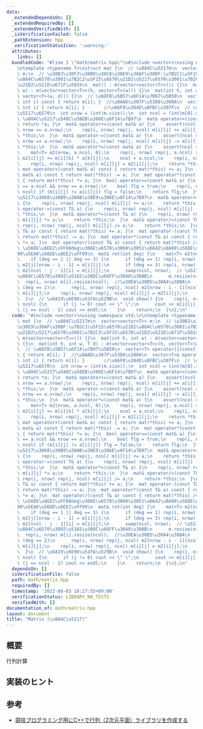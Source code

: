 ```yaml
---
data:
  _extendedDependsOn: []
  _extendedRequiredBy: []
  _extendedVerifiedWith: []
  _isVerificationFailed: false
  _pathExtension: hpp
  _verificationStatusIcon: ':warning:'
  attributes:
    links: []
  bundledCode: "#line 1 \"math/matrix.hpp\"\n#include <vector>\nusing namespace std;\n\
    \ntemplate <typename T>\nstruct mat {\n  // \u884C\u5217m\n  vector<vector<T>>\
    \ m;\n  // \u30B3\u30F3\u30B9\u30C8\u30E9\u30AF\u30BF:\u7B2C1\u5F15\u6570\u21D2\
    \u884C\u6570\u3001\u7B2C2\u5F15\u6570\u21D2\u5217\u6570\u3001\u7B2C3\u5F15\u6570\
    \u21D2\u521D\u671F\u5024\n  mat() : m(vector<vector<T>>()) {}\n  mat(int h, int\
    \ w) : m(vector<vector<T>>(h, vector<T>(w))) {}\n  mat(int h, int w, T d) : m(vector<vector<T>>(h,\
    \ vector<T>(w, d))) {}\n  // \u6DFB\u5B57\u6F14\u7B97\u5B50\n  vector<T> operator[](const\
    \ int i) const { return m[i]; }  //\u8AAD\u307F\u53D6\u308A\n  vector<T>& operator[](const\
    \ int i) { return m[i]; }       //\u66F8\u304D\u8FBC\u307F\n  // \u884C\u6570\u30FB\
    \u5217\u6570\n  int nrow = (int)m.size();\n  int ncol = (int)m[0].size();\n  //\
    \ \u884C\u5217\u540C\u58EB\u306E\u6F14\u7B97\n  mat& operator=(const mat& a) {\
    \ return *a; }\n  mat& operator+=(const mat& a) {\n    assert(ncol == a.ncol &&\
    \ nrow == a.nrow);\n    rep(i, nrow) rep(j, ncol) m[i][j] += a[i][j];\n    return\
    \ *this;\n  }\n  mat& operator-=(const mat& a) {\n    assert(ncol == a.ncol &&\
    \ nrow == a.nrow);\n    rep(i, nrow) rep(j, ncol) m[i][j] -= a[i][j];\n    return\
    \ *this;\n  }\n  mat& operator*=(const mat& a) {\n    assert(ncol == a.nrow);\n\
    \    mat<T> m2(nrow, a.ncol, 0);\n    rep(i, nrow) rep(j, a.ncol) rep(k, ncol)\
    \ m2[i][j] += m[i][k] * a[k][j];\n    ncol = a.ncol;\n    rep(i, nrow) m[i].resize(ncol);\n\
    \    rep(i, nrow) rep(j, ncol) m[i][j] = m2[i][j];\n    return *this;\n  }\n \
    \ mat operator+(const mat& a) const { return mat(*this) += a; }\n  mat operator-(const\
    \ mat& a) const { return mat(*this) -= a; }\n  mat operator*(const mat& a) const\
    \ { return mat(*this) *= a; }\n  bool operator==(const mat& a) {\n    assert(ncol\
    \ == a.ncol && nrow == a.nrow);\n    bool flg = true;\n    rep(i, nrow) rep(j,\
    \ ncol) if (m[i][j] != a[i][j]) flg = false;\n    return flg;\n  }\n  // \u884C\
    \u5217\u3068\u30B9\u30AB\u30E9\u306E\u6F14\u7B97\n  mat& operator+=(const T& a)\
    \ {\n    rep(i, nrow) rep(j, ncol) m[i][j] += a;\n    return *this;\n  }\n  mat&\
    \ operator-=(const T& a) {\n    rep(i, nrow) rep(j, ncol) m[i][j] -= a;\n    return\
    \ *this;\n  }\n  mat& operator*=(const T& a) {\n    rep(i, nrow) rep(j, ncol)\
    \ m[i][j] *= a;\n    return *this;\n  }\n  mat& operator/=(const T& a) {\n   \
    \ rep(i, nrow) rep(j, ncol) m[i][j] /= a;\n    return *this;\n  }\n  mat operator+(const\
    \ T& a) const { return mat(*this) += a; }\n  mat operator-(const T& a) const {\
    \ return mat(*this) -= a; }\n  mat operator*(const T& a) const { return mat(*this)\
    \ *= a; }\n  mat operator/(const T& a) const { return mat(*this) /= a; }\n  //\
    \ \u56DE\u8EE2\uFF08deg\u306E\u6570\u3060\u3051\u6642\u8A08\u56DE\u308A\u306B\
    90\u5EA6\u56DE\u8EE2\uFF09\n  mat& rot(int deg) {\n    mat<T> m2(ncol, nrow);\n\
    \    if (deg == 1 || deg == 3) {\n      if (deg == 1) rep(i, nrow) rep(j, ncol)\
    \ m2[j][nrow - i - 1] = m[i][j];\n      if (deg == 3) rep(i, nrow) rep(j, ncol)\
    \ m2[ncol - j - 1][i] = m[i][j];\n      swap(ncol, nrow);  // \u5217\u6570\u3068\
    \u884C\u6570\u3092\u5165\u308C\u66FF\u3048\u308B\n      m.resize(nrow);\n    \
    \  rep(i, nrow) m[i].resize(ncol);  //\u30EA\u30B5\u30A4\u30BA\n    }\n    if\
    \ (deg == 2)\n      rep(i, nrow) rep(j, ncol) m2[nrow - i - 1][ncol - j - 1] =\
    \ m[i][j];\n    rep(i, nrow) rep(j, ncol) m[i][j] = m2[i][j];\n    return *this;\n\
    \  }\n  // \u6A19\u6E96\u51FA\u529B\n  void show() {\n    rep(i, nrow) rep(j,\
    \ ncol) {\n      if (j != 0) cout << \" \";\n      cout << m[i][j];\n      if\
    \ (j == ncol - 1) cout << endl;\n    }\n    return;\n  }\n};\n"
  code: "#include <vector>\nusing namespace std;\n\ntemplate <typename T>\nstruct\
    \ mat {\n  // \u884C\u5217m\n  vector<vector<T>> m;\n  // \u30B3\u30F3\u30B9\u30C8\
    \u30E9\u30AF\u30BF:\u7B2C1\u5F15\u6570\u21D2\u884C\u6570\u3001\u7B2C2\u5F15\u6570\
    \u21D2\u5217\u6570\u3001\u7B2C3\u5F15\u6570\u21D2\u521D\u671F\u5024\n  mat() :\
    \ m(vector<vector<T>>()) {}\n  mat(int h, int w) : m(vector<vector<T>>(h, vector<T>(w)))\
    \ {}\n  mat(int h, int w, T d) : m(vector<vector<T>>(h, vector<T>(w, d))) {}\n\
    \  // \u6DFB\u5B57\u6F14\u7B97\u5B50\n  vector<T> operator[](const int i) const\
    \ { return m[i]; }  //\u8AAD\u307F\u53D6\u308A\n  vector<T>& operator[](const\
    \ int i) { return m[i]; }       //\u66F8\u304D\u8FBC\u307F\n  // \u884C\u6570\u30FB\
    \u5217\u6570\n  int nrow = (int)m.size();\n  int ncol = (int)m[0].size();\n  //\
    \ \u884C\u5217\u540C\u58EB\u306E\u6F14\u7B97\n  mat& operator=(const mat& a) {\
    \ return *a; }\n  mat& operator+=(const mat& a) {\n    assert(ncol == a.ncol &&\
    \ nrow == a.nrow);\n    rep(i, nrow) rep(j, ncol) m[i][j] += a[i][j];\n    return\
    \ *this;\n  }\n  mat& operator-=(const mat& a) {\n    assert(ncol == a.ncol &&\
    \ nrow == a.nrow);\n    rep(i, nrow) rep(j, ncol) m[i][j] -= a[i][j];\n    return\
    \ *this;\n  }\n  mat& operator*=(const mat& a) {\n    assert(ncol == a.nrow);\n\
    \    mat<T> m2(nrow, a.ncol, 0);\n    rep(i, nrow) rep(j, a.ncol) rep(k, ncol)\
    \ m2[i][j] += m[i][k] * a[k][j];\n    ncol = a.ncol;\n    rep(i, nrow) m[i].resize(ncol);\n\
    \    rep(i, nrow) rep(j, ncol) m[i][j] = m2[i][j];\n    return *this;\n  }\n \
    \ mat operator+(const mat& a) const { return mat(*this) += a; }\n  mat operator-(const\
    \ mat& a) const { return mat(*this) -= a; }\n  mat operator*(const mat& a) const\
    \ { return mat(*this) *= a; }\n  bool operator==(const mat& a) {\n    assert(ncol\
    \ == a.ncol && nrow == a.nrow);\n    bool flg = true;\n    rep(i, nrow) rep(j,\
    \ ncol) if (m[i][j] != a[i][j]) flg = false;\n    return flg;\n  }\n  // \u884C\
    \u5217\u3068\u30B9\u30AB\u30E9\u306E\u6F14\u7B97\n  mat& operator+=(const T& a)\
    \ {\n    rep(i, nrow) rep(j, ncol) m[i][j] += a;\n    return *this;\n  }\n  mat&\
    \ operator-=(const T& a) {\n    rep(i, nrow) rep(j, ncol) m[i][j] -= a;\n    return\
    \ *this;\n  }\n  mat& operator*=(const T& a) {\n    rep(i, nrow) rep(j, ncol)\
    \ m[i][j] *= a;\n    return *this;\n  }\n  mat& operator/=(const T& a) {\n   \
    \ rep(i, nrow) rep(j, ncol) m[i][j] /= a;\n    return *this;\n  }\n  mat operator+(const\
    \ T& a) const { return mat(*this) += a; }\n  mat operator-(const T& a) const {\
    \ return mat(*this) -= a; }\n  mat operator*(const T& a) const { return mat(*this)\
    \ *= a; }\n  mat operator/(const T& a) const { return mat(*this) /= a; }\n  //\
    \ \u56DE\u8EE2\uFF08deg\u306E\u6570\u3060\u3051\u6642\u8A08\u56DE\u308A\u306B\
    90\u5EA6\u56DE\u8EE2\uFF09\n  mat& rot(int deg) {\n    mat<T> m2(ncol, nrow);\n\
    \    if (deg == 1 || deg == 3) {\n      if (deg == 1) rep(i, nrow) rep(j, ncol)\
    \ m2[j][nrow - i - 1] = m[i][j];\n      if (deg == 3) rep(i, nrow) rep(j, ncol)\
    \ m2[ncol - j - 1][i] = m[i][j];\n      swap(ncol, nrow);  // \u5217\u6570\u3068\
    \u884C\u6570\u3092\u5165\u308C\u66FF\u3048\u308B\n      m.resize(nrow);\n    \
    \  rep(i, nrow) m[i].resize(ncol);  //\u30EA\u30B5\u30A4\u30BA\n    }\n    if\
    \ (deg == 2)\n      rep(i, nrow) rep(j, ncol) m2[nrow - i - 1][ncol - j - 1] =\
    \ m[i][j];\n    rep(i, nrow) rep(j, ncol) m[i][j] = m2[i][j];\n    return *this;\n\
    \  }\n  // \u6A19\u6E96\u51FA\u529B\n  void show() {\n    rep(i, nrow) rep(j,\
    \ ncol) {\n      if (j != 0) cout << \" \";\n      cout << m[i][j];\n      if\
    \ (j == ncol - 1) cout << endl;\n    }\n    return;\n  }\n};\n"
  dependsOn: []
  isVerificationFile: false
  path: math/matrix.hpp
  requiredBy: []
  timestamp: '2022-08-03 18:27:55+09:00'
  verificationStatus: LIBRARY_NO_TESTS
  verifiedWith: []
documentation_of: math/matrix.hpp
layout: document
title: "Matrix (\u884C\u5217)"
---
```


## 概要

行列計算

## 実装のヒント

## 参考

- [競技プログラミング用にC++で行列（2次元平面）ライブラリを作成する](https://qiita.com/gnbrganchan/items/47118d45b3af9d5ae9a4)

